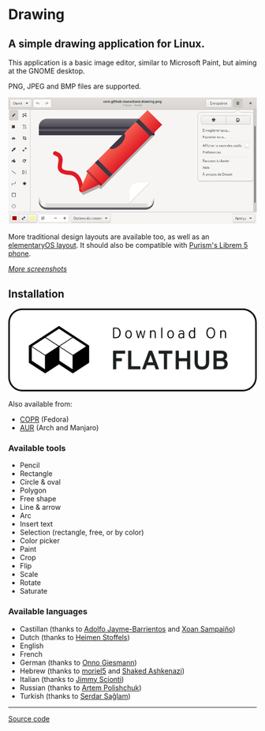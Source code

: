 # Drawing

## A simple drawing application for Linux.

This application is a basic image editor, similar to Microsoft Paint, but aiming at the GNOME desktop.

PNG, JPEG and BMP files are supported.

![screenshot](img/test.png)<!--TODO en anglais-->

More traditional design layouts are available too, as well as an [elementaryOS layout](../data/screenshots/elementary.png). It should also be compatible with [Purism's Librem 5 phone](../data/screenshots/librem_options.png).

_[More screenshots](../data/screenshots/)_

## Installation

[![Install it from Flathub](https://raw.githubusercontent.com/flatpak-design-team/flathub-mockups/master/assets/download-button/download-i.png)](https://flathub.org/apps/details/com.github.maoschanz.drawing)

Also available from:

- [COPR](https://copr.fedorainfracloud.org/coprs/atim/drawing/) (Fedora)
- [AUR](https://aur.archlinux.org/packages/drawing-git/) (Arch and Manjaro)

<!--TODO solus ?-->

### Available tools

- Pencil
- Rectangle
- Circle & oval
- Polygon
- Free shape
- Line & arrow
- Arc
- Insert text
- Selection (rectangle, free, or by color)
- Color picker
- Paint
- Crop
- Flip
- Scale
- Rotate
- Saturate

### Available languages

- Castillan (thanks to [Adolfo Jayme-Barrientos](https://github.com/fitojb) and [Xoan Sampaiño](https://github.com/xoan))
- Dutch (thanks to [Heimen Stoffels](https://github.com/Vistaus))
- English
- French
- German (thanks to [Onno Giesmann](https://github.com/Etamuk))
- Hebrew (thanks to [moriel5](https://github.com/moriel5) and [Shaked Ashkenazi](https://github.com/shaqash))
- Italian (thanks to [Jimmy Scionti](https://github.com/amivaleo))
- Russian (thanks to [Artem Polishchuk](https://github.com/tim77))
- Turkish (thanks to [Serdar Sağlam](https://github.com/TeknoMobil))

----

[Source code](https://github.com/maoschanz/drawing)

